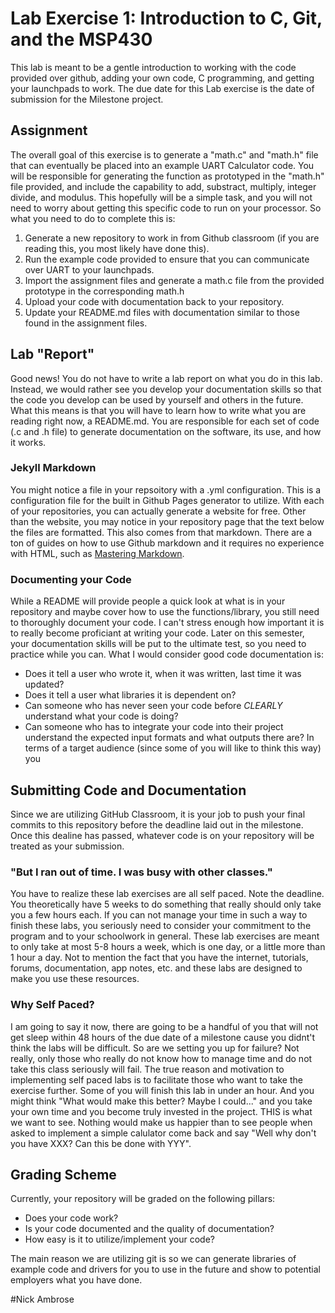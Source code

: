 # Lab Exercise 1: Introduction to C, Git, and the MSP430
This lab is meant to be a gentle introduction to working with the code provided over github, adding your own code, C programming, and getting your launchpads to work. The due date for this Lab exercise is the date of submission for the Milestone project.

## Assignment
The overall goal of this exercise is to generate a "math.c" and "math.h" file that can eventually be placed into an example UART Calculator code. You will be responsible for generating the function as prototyped in the "math.h" file provided, and include the capability to add, substract, multiply, integer divide, and modulus. This hopefully will be a simple task, and you will not need to worry about getting this specific code to run on your processor.  So what you need to do to complete this is:
1. Generate a new repository to work in from Github classroom (if you are reading this, you most likely have done this).
2. Run the example code provided to ensure that you can communicate over UART to your launchpads.
3. Import the assignment files and generate a math.c file from the provided prototype in the corresponding math.h
4. Upload your code with documentation back to your repository.
5. Update your README.md files with documentation similar to those found in the assignment files.


## Lab "Report"
Good news! You do not have to write a lab report on what you do in this lab. Instead, we would rather see you develop your documentation skills so that the code you develop can be used by yourself and others in the future. What this means is that you will have to learn how to write what you are reading right now, a README.md. You are responsible for each set of code (.c and .h file) to generate documentation on the software, its use, and how it works. 
### Jekyll Markdown
You might notice a file in your repsoitory with a .yml configuration. This is a configuration file for the built in Github Pages generator to utilize. With each of your repositories, you can actually generate a website for free. Other than the website, you may notice in your repository page that the text below the files are formatted. This also comes from that markdown. There are a ton of guides on how to use Github markdown and it requires no experience with HTML, such as [Mastering Markdown](https://guides.github.com/features/mastering-markdown/). 
### Documenting your Code
While a README will provide people a quick look at what is in your repository and maybe cover how to use the functions/library, you still need to thoroughly document your code. I can't stress enough how important it is to really become proficiant at writing your code. Later on this semester, your documentation skills will be put to the ultimate test, so you need to practice while you can. What I would consider good code documentation is:
* Does it tell a user who wrote it, when it was written, last time it was updated?
* Does it tell a user what libraries it is dependent on?
* Can someone who has never seen your code before _CLEARLY_ understand what your code is doing?
* Can someone who has to integrate your code into their project understand the expected input formats and what outputs there are?
In terms of a target audience (since some of you will like to think this way) you  

## Submitting Code and Documentation
Since we are utilizing GitHub Classroom, it is your job to push your final commits to this repository before the deadline laid out in the milestone. Once this dealine has passed, whatever code is on your repository will be treated as your submission.
### "But I ran out of time. I was busy with other classes."
You have to realize these lab exercises are all self paced. Note the deadline. You theoretically have 5 weeks to do something that really should only take you a few hours each. If you can not manage your time in such a way to finish these labs, you seriously need to consider your commitment to the program and to your schoolwork in general. These lab exercises are meant to only take at most 5-8 hours a week, which is one day, or a little more than 1 hour a day. Not to mention the fact that you have the internet, tutorials, forums, documentation, app notes, etc. and these labs are designed to make you use these resources.

### Why Self Paced?
I am going to say it now, there are going to be a handful of you that will not get sleep within 48 hours of the due date of a milestone cause you didnt't think the labs will be difficult. So are we setting you up for failure? Not really, only those who really do not know how to manage time and do not take this class seriously will fail. The true reason and motivation to implementing self paced labs is to facilitate those who want to take the exercise further. Some of you will finish this lab in under an hour. And you might think "What would make this better? Maybe I could..." and you take your own time and you become truly invested in the project. THIS is what we want to see. Nothing would make us happier than to see people when asked to implement a simple calulator come back and say "Well why don't you have XXX? Can this be done with YYY".


## Grading Scheme
Currently, your repository will be graded on the following pillars:
* Does your code work?
* Is your code documented and the quality of documentation?
* How easy is it to utilize/implement your code?

The main reason we are utilizing git is so we can generate libraries of example code and drivers for you to use in the future and show to potential employers what you have done.

#Nick Ambrose
